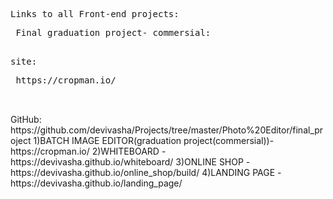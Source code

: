 <pre>Links to all Front-end projects:</pre>
<pre>
 Final graduation project- commersial:
 <pre>site:</pre> https://cropman.io/
 </pre>
 GitHub: https://github.com/devivasha/Projects/tree/master/Photo%20Editor/final_project
</pre>
1)BATCH IMAGE EDITOR(graduation project(commersial))- https://cropman.io/
2)WHITEBOARD - https://devivasha.github.io/whiteboard/
3)ONLINE SHOP - https://devivasha.github.io/online_shop/build/
4)LANDING PAGE - https://devivasha.github.io/landing_page/
